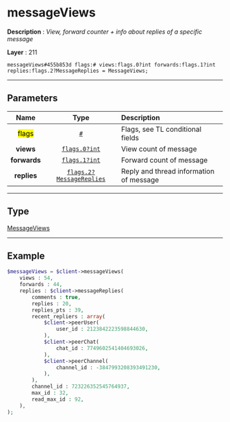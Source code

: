 # messageViews

**Description** : *View, forward counter + info about replies of a specific message*

**Layer** : 211

```tl
messageViews#455b853d flags:# views:flags.0?int forwards:flags.1?int replies:flags.2?MessageReplies = MessageViews;
```

---

## Parameters

| Name | Type | Description |
| :---: | :---: | :--- |
| <mark>flags</mark> | [`#`](type/#) | Flags, see TL conditional fields |
| **views** | [`flags.0?int`](type/int) | View count of message |
| **forwards** | [`flags.1?int`](type/int) | Forward count of message |
| **replies** | [`flags.2?MessageReplies`](type/MessageReplies) | Reply and thread information of message |

---

## Type

[MessageViews](type/MessageViews)

---

## Example

```php
$messageViews = $client->messageViews(
	views : 54,
	forwards : 44,
	replies : $client->messageReplies(
		comments : true,
		replies : 20,
		replies_pts : 39,
		recent_repliers : array(
			$client->peerUser(
				user_id : 2123842223598844630,
			),
			$client->peerChat(
				chat_id : 7749602541404693026,
			),
			$client->peerChannel(
				channel_id : -3847993208393491230,
			),
		),
		channel_id : 723226352545764937,
		max_id : 32,
		read_max_id : 92,
	),
);
```